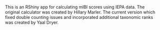 This is an RShiny app for calculating mIBI scores using IEPA data. The original calculator was created by Hillary Marler. The current version which fixed double counting issues and incorporated additional taxonomic ranks was created by Yaal Dryer.
